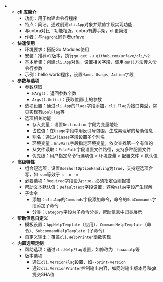 - 
  - **cli 库简介**
    - 功能：用于构建命令行程序
    - 特点：简洁，通过创建`cli.App`对象并赋值字段实现功能
    - 与cobra对比：功能相近，cobra有脚手架，cli更简洁
    - 作者：与`negroni`同作者urfave
  - **快速使用**
    - 环境要求：搭配Go Modules使用
    - 安装：推荐v2版本，执行`go get -u github.com/urfave/cli/v2`
    - 基本步骤：创建`cli.App`对象，设置相关字段，调用`Run()`方法传入命令行参数
    - 示例：hello world程序，设置`Name`、`Usage`、`Action`字段
  - **参数与选项**
    - 参数获取
      - `NArg()`：返回参数个数
      - `Args().Get(i)`：获取位置i上的参数
    - 选项设置：通过`cli.App`的`Flags`字段添加，`cli.Flag`为接口类型，常见实现有`BoolFlag`等
    - 选项相关功能
      - 存入变量：设置`Destination`字段为变量地址
      - 占位值：在`Usage`字段中用反引号包围，生成易理解的帮助信息
      - 别名：通过`Aliases`字段设置多个别名
      - 环境变量：`EnvVars`字段指定环境变量，依次查找第一个有值的
      - 从文件读取：`FilePath`字段设置文件路径，支持多种配置文件
      - 优先级：用户指定命令行选项值 > 环境变量 > 配置文件 > 默认值
  - **高级特性**
    - 组合短选项：设置`UseShortOptionHandling`为`true`，支持短选项合写，如`-som`等效于`-s -o -m`
    - 必要选项：`Required`字段设为`true`，必须指定否则报错
    - 帮助文本默认值：`DefaultText`字段设置，避免`Value`字段产生误解
    - 子命令
      - 添加：`cli.App`的`Commands`字段添加命令，命令的`SubCommands`字段添加子命令
      - 分类：`Category`字段为子命令分类，帮助信息中归类展示
  - **帮助信息自定义**
    - 模板设置：`AppHelpTemplate`（应用）、`CommandHelpTemplate`（命令）、`SubcommandHelpTemplate`（子命令）
    - 自定义输出：覆盖`cli.HelpPrinter`函数实现
  - **内置选项定制**
    - 帮助选项：通过`cli.HelpFlag`设置，如修改为`--haaaaalp`等
    - 版本选项
      - 通过`cli.VersionFlag`设置，如`--print-version`
      - 通过`cli.VersionPrinter`控制输出内容，如同时输出版本号和git提交SHA值